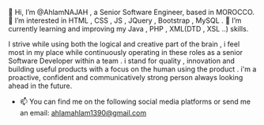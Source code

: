 👋 Hi, I’m @AhlamNAJAH , a Senior Software Engineer, based in MOROCCO.
👀 I’m interested in HTML , CSS , JS , JQuery , Bootstrap , MySQL . 
🌱 I’m currently learning and improving my Java , PHP , XML(DTD , XSL ..) skills.

I strive while using both the logical and creative part of the brain , i feel most in my place while continuously operating in these roles as a senior Software Developer within a team . 
i stand for quality , innovation and building useful products with a focus on the human using the product . i'm a proactive, confident and communicatively strong person always
looking ahead in the future. 

- 📫 You can find me on the following social media platforms or send me an email:
ahlamahlam1390@gmail.com

<!---
AhlamNAJAH/AhlamNAJAH is a ✨ special ✨ repository because its `README.md` (this file) appears on your GitHub profile.
You can click the Preview link to take a look at your changes.
--->
